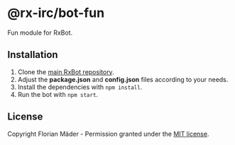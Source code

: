 # @rx-irc/bot-fun
Fun module for RxBot.

## Installation
1. Clone the [main RxBot repository](https://github.com/rx-irc/bot).
2. Adjust the **package.json** and **config.json** files according to your needs.
3. Install the dependencies with `npm install`.
4. Run the bot with `npm start`.

## License
Copyright Florian Mäder - Permission granted under the [MIT license](LICENSE).
